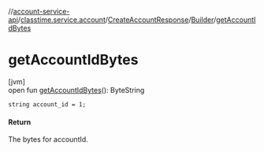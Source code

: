 //[account-service-api](../../../../index.md)/[classtime.service.account](../../index.md)/[CreateAccountResponse](../index.md)/[Builder](index.md)/[getAccountIdBytes](get-account-id-bytes.md)

# getAccountIdBytes

[jvm]\
open fun [getAccountIdBytes](get-account-id-bytes.md)(): ByteString

`string account_id = 1;`

#### Return

The bytes for accountId.
